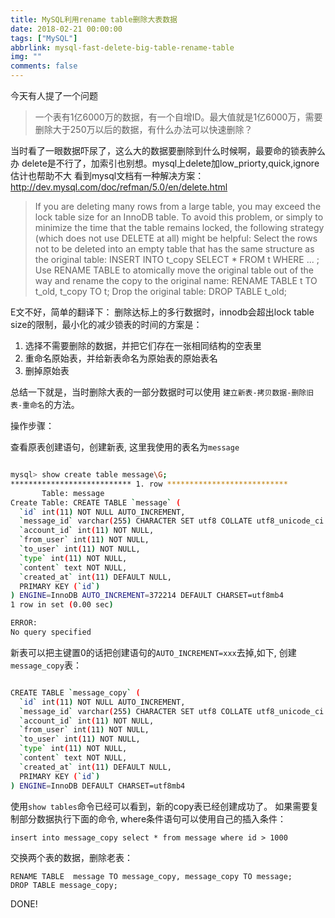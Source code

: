 ```yaml
---
title: MySQL利用rename table删除大表数据
date: 2018-02-21 00:00:00
tags: ["MySQL"]
abbrlink: mysql-fast-delete-big-table-rename-table
img: ""
comments: false
---
```


今天有人提了一个问题

> 一个表有1亿6000万的数据，有一个自增ID。最大值就是1亿6000万，需要删除大于250万以后的数据，有什么办法可以快速删除？

当时看了一眼数据吓尿了，这么大的数据要删除到什么时候啊，最要命的锁表肿么办
delete是不行了，加索引也别想。mysql上delete加low_priorty,quick,ignore估计也帮助不大
看到mysql文档有一种解决方案：http://dev.mysql.com/doc/refman/5.0/en/delete.html



> If you are deleting many rows from a large table, you may exceed the lock table size for an InnoDB table. To avoid this problem, or simply to minimize the time that the table remains locked, the following strategy (which does not use DELETE at all) might be helpful:
> Select the rows not to be deleted into an empty table that has the same structure as the original table:
> INSERT INTO t_copy SELECT * FROM t WHERE ... ;
> Use RENAME TABLE to atomically move the original table out of the way and rename the copy to the original name:
> RENAME TABLE t TO t_old, t_copy TO t;
> Drop the original table:
> DROP TABLE t_old;

E文不好，简单的翻译下：
删除达标上的多行数据时，innodb会超出lock table size的限制，最小化的减少锁表的时间的方案是：
1. 选择不需要删除的数据，并把它们存在一张相同结构的空表里
2. 重命名原始表，并给新表命名为原始表的原始表名
3. 删掉原始表

 总结一下就是，当时删除大表的一部分数据时可以使用 `建立新表-拷贝数据-删除旧表-重命名`的方法。
 
 操作步骤：
 
 查看原表创建语句，创建新表, 这里我使用的表名为`message`

```bash

mysql> show create table message\G;
*************************** 1. row ***************************
       Table: message
Create Table: CREATE TABLE `message` (
  `id` int(11) NOT NULL AUTO_INCREMENT,
  `message_id` varchar(255) CHARACTER SET utf8 COLLATE utf8_unicode_ci NOT NULL,
  `account_id` int(11) NOT NULL,
  `from_user` int(11) NOT NULL,
  `to_user` int(11) NOT NULL,
  `type` int(11) NOT NULL,
  `content` text NOT NULL,
  `created_at` int(11) DEFAULT NULL,
  PRIMARY KEY (`id`)
) ENGINE=InnoDB AUTO_INCREMENT=372214 DEFAULT CHARSET=utf8mb4
1 row in set (0.00 sec)

ERROR:
No query specified
```

新表可以把主键置0的话把创建语句的`AUTO_INCREMENT=xxx`去掉,如下, 创建`message_copy`表：
```bash

CREATE TABLE `message_copy` (
  `id` int(11) NOT NULL AUTO_INCREMENT,
  `message_id` varchar(255) CHARACTER SET utf8 COLLATE utf8_unicode_ci NOT NULL,
  `account_id` int(11) NOT NULL,
  `from_user` int(11) NOT NULL,
  `to_user` int(11) NOT NULL,
  `type` int(11) NOT NULL,
  `content` text NOT NULL,
  `created_at` int(11) DEFAULT NULL,
  PRIMARY KEY (`id`)
) ENGINE=InnoDB DEFAULT CHARSET=utf8mb4
```
使用`show tables`命令已经可以看到，新的copy表已经创建成功了。
如果需要复制部分数据执行下面的命令, where条件语句可以使用自己的插入条件：
```
insert into message_copy select * from message where id > 1000
```

交换两个表的数据，删除老表：
```
RENAME TABLE  message TO message_copy, message_copy TO message;
DROP TABLE message_copy;
```

DONE!

